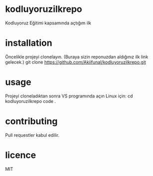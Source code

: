 # kodluyoruzilkrepo
Kodluyoruz Eğitimi kapsamında açtığım ilk
# installation
Öncelikle projeyi clonelayın. (Buraya sizin reponuzdan aldığınız ilk link gelecek.)
git clone https://github.com/Akiifunal/kodluyoruzilkrepo.git
# usage
Projeyi cloneladıktan sonra VS programında açın 
Linux için:
cd kodluyoruzilkrepo
code .
# contributing 
Pull requestler kabul edilir.
# licence
MIT
